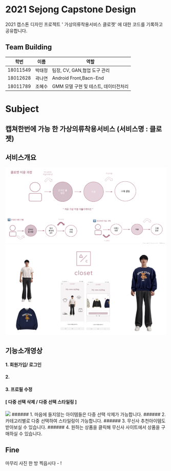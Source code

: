 

# 2021 Sejong Capstone Design
2021 캡스톤 디자인 프로젝트 ' 가상의류착용서비스 클로젯' 에 대한 코드를 기록하고 공유합니다.


## Team Building
|학번|이름|역할|
|------|---|---|
|18011549|박태정| 팀장, CV, GAN,협업 도구 관리 |
|18012628|곽나연| Android Front,Bacn-End |
|18011789|조혜수| GMM 모델 구현 및 테스트, 데이터전처리 |


# Subject
## 캡쳐한번에 가능 한 가상의류착용서비스 (서비스명 : 클로젯)  


## 서비스개요
![FlowChart](/image/service.png)
![FlowChart](/image/vton.png)

## 기능소개영상
#### 1. 회원가입/ 로그인
#### 2. 
#### 3. 프로필 수정
#### [ 다중 선택 삭제 / 다중 선택 스타일링 ]
<img width="250" src="https://user-images.githubusercontent.com/52556870/145669508-a3b99f80-f421-4172-96f4-559600e0cf2a.gif">
###### 1. 마음에 들지않는 아이템들은 다중 선택 삭제가 가능합니다. 
###### 2. 카테고리별로 다중 선택하여 스타일링이 가능합니다. 
###### 3. 무신사 추천아이템도 받아보실 수 있습니다.
###### 4. 원하는 상품을 클릭해 무신사 사이트에서 상품을 구매하실 수 있습니다. 

## Fine  

마무리 사진 한 방 찍읍시다 - !
